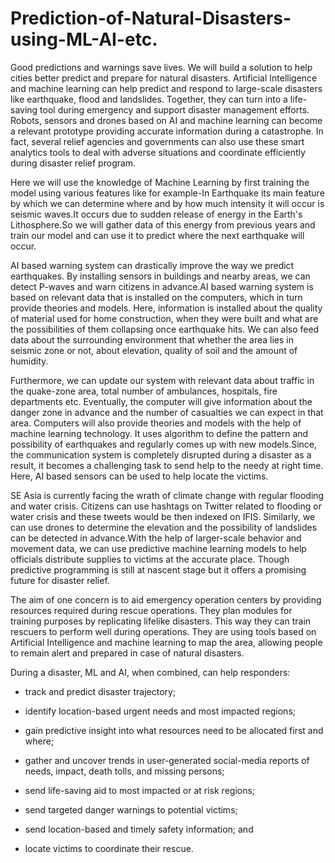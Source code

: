 # Prediction-of-Natural-Disasters-using-ML-AI-etc.
Good predictions and warnings save lives. We will build a solution to help cities better predict and prepare for natural disasters.
Artificial Intelligence and machine learning can help predict and respond to large-scale disasters like earthquake, flood and landslides. Together, they can turn into a life-saving tool during emergency and support disaster management efforts. Robots, sensors and drones based on AI and machine learning can become a relevant prototype providing accurate information during a catastrophe. In fact, several relief agencies and governments  can also use these smart analytics tools to deal with adverse situations and coordinate efficiently during disaster relief program.

Here we will use the knowledge of Machine Learning by first training the model using various features like for example-In Earthquake
its main feature by which we can determine where and by how much intensity it will occur is seismic waves.It occurs due to sudden release of 
energy in the Earth's Lithosphere.So we will gather data of this energy from previous years and train our model and can use it to predict where the
next earthquake will occur.

AI based warning system can drastically improve the way we predict earthquakes. By installing sensors in buildings and nearby areas, we can detect P-waves and warn citizens in advance.AI based warning system is based on relevant data that is installed on the computers, which in turn provide theories and models. Here, information is installed about the quality of material used for home construction, when they were built and what are the possibilities of them collapsing once earthquake hits. We can also feed data about the surrounding environment that whether the area lies in seismic zone or not, about elevation, quality of soil and the amount of humidity.

Furthermore, we can update our system with relevant data about traffic in the quake-zone area, total number of ambulances, hospitals, fire departments etc. Eventually, the computer will give information about the danger zone in advance and the number of casualties we can expect in that area. Computers will also provide theories and models with the help of machine learning technology. It uses algorithm to define the pattern and possibility of earthquakes and regularly comes up with new models.Since, the communication system is completely disrupted during a disaster as a result, it becomes a challenging task to send help to the needy at right time. Here, AI based sensors can be used to help locate the victims.

SE Asia is currently facing the wrath of climate change with regular flooding and water crisis. Citizens can use hashtags on Twitter related to flooding or water crisis and these tweets would be then indexed on IFIS. Similarly, we can use drones to determine the elevation and the possibility of landslides can be detected in advance.With the help of larger-scale behavior and movement data, we can use predictive machine learning models to help officials distribute supplies to victims at the accurate place. Though predictive programming is still at nascent stage but it offers a promising future for disaster relief.

The aim of one concern is to aid emergency operation centers by providing resources required during rescue operations. They plan modules for training purposes by replicating lifelike disasters. This way they can train rescuers to perform well during operations. They are using tools based on Artificial Intelligence and machine learning to map the area, allowing people to remain alert and prepared in case of natural disasters.

During a disaster, ML and AI, when combined, can help responders:
- track and predict disaster trajectory;

- identify location-based urgent needs and most impacted regions;

- gain predictive insight into what resources need to be allocated first and where; 

- gather and uncover trends in user-generated social-media reports of needs, impact, death tolls, and missing persons;

- send life-saving aid to most impacted or at risk regions;

- send targeted danger warnings to potential victims; 

- send location-based and timely safety information; and

- locate victims to coordinate their rescue.

